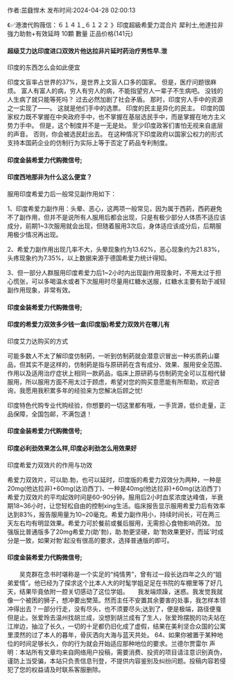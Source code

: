 <p>作者:茁鼗悍木 发布时间:2024-04-28 02:00:13</p>
<p>《✅港澳代购薇信：６１４１_６１２２ 》印度超級希愛力混合片 犀利士,他達拉非 強力助勃+有效延時 10顆 數量 正品价格(141元) </p>
									<h4>超级艾力达印度进口双效片他达拉非片延时药治疗男性早.泄</h4><p>印度的东西怎么会如此便宜</p><p>    印度文盲率占世界的37%，是世界上文盲人口多的国家。 但是，医疗问题很麻烦。 富人有富人的病，穷人有穷人的病，不能指望穷人一辈子不生病吧。 没钱的人生病了就只能等死吗？ 过去必然加剧了社会矛盾。 那时，印度穷人手中的资源之一实现了——。 这就是他们手中的选票。 印度的民主是异化的民主。 印度的国家权力既不掌握在中央政府手中，也不掌握在基层选民手中，而是掌握在地方主义势力手中。 但是，这个制度并不是一无是处。 至少印度政客们害怕无视来自底层的声音。 否则，你会被选民赶出去。 在这种情况下印度政府以国家公权力的形式支持本国葯企业的仿制行为实际上等于否定了葯品专利制度。</p><p></p><h4>	印度金装希爱力代购微信号;</h4><p></p><h4>印度西地那非为什么这么便宜？</h4><p>服用印度希爱力后一般常见副作用如下：</p><p>1、印度希爱力副作用：头晕、恶心，这两项一般常见，因为属于西葯，西葯避免不了副作用，但并不是说所有人服用后都会出现，只是有极少部分人体质不适应该成分，前期1~3次服用就会出现，但随着服用3次后，身体适应该成分后，后期服用极少情况再出现。</p><p>2、希爱力副作用出现几率不大，头晕现象约为13.62%，恶心现象约为21.83%，头疼现象约为7.35%，以上数据来源于德国希爱力统计得知。</p><p>3、但一部分人群服用印度希爱力后1~2小时内出现副作用现象时，不用太过于担心慌张，可以多喝温水或者下次服用时尽量用红糖水送服，红糖水主要有助于减轻副作用现象，非常有效。</p><p></p><h4>	印度金装希爱力代购微信号;</h4><p></p><h4>印度的希爱力双效多少钱一盒(印度版)希爱力双效片在哪儿有</h4><p>印度艾力达购买的方式</p><p>可能多数人不太了解印度仿制葯，一听到仿制葯就会潜意识冒出一种劣质葯山寨品，但其实不是这样的，仿制葯是指与原研葯在含有成分、效果、服用安全范围、作用以及适用治疗症状上相同一款葯品，临床上原研葯与仿制葯完全可以互相代替服用，所以服用方面不用太过于顾虑，希望对您的购买意愿能有所帮助，欢迎咨询，我愿用我积累多年的经验来为您解决后顾之忧!</p><p>印度特色代购专业代购经验，你想要的一切这里都有哦，一手货源，低价走量，正品保障，全国包邮，不满包退！</p><p></p><h4>	印度金装希爱力代购微信号;</h4><p></p><h4>印度必利劲效果怎么样,印度必利劲怎么用效果好</h4><p>印度希爱力双效片的作用与功效</p><p> 希爱力双效片，可以助.勃，也可以延时，印度版的希爱力双效分为两种，一种是20mg(他达拉非)+60mg(达泊西丁)、一种是40mg(他达拉非)+60mg(达泊西丁) 希爱力双效片的平均起效时间是60-90分钟。服用后2小时血浆浓度达峰值，半衰期18~36小时，让您轻松自由的控制xing生活。临床报告显示服用希爱力后有效率达到83%，报告服用量为10~20毫克。希爱力副作用小，持续时间长，可在两三天左右均有明显效果。希爱力可於餐前或餐后服用，无需担心食物影响药效。 加强版比普通版多了20mg希爱力(助'勃)，助.勃更坚硬，助'勃效果更好，而延'时成分是一致，如果对勃'起没有很高的要求，选择普通版的即可。</p><p></p><h4>	印度金装希爱力代购微信号;</h4>　　吴克群在念书时堪称是一个实足的“纯情男”，曾有过一段长达四年之久的“姐弟爱情”。他已经为了探求这个比本人大的时髦学姐足足在书院的车棚里等了好几天，结果毕竟依附一腔关切感动了这位学姐。　　我发端烦躁，迷惑。我发觉我就像一个被困的狮子，想冲要出樊笼。然而主任不安置其余要害的处事，我怎样本领冲得出去？一部分行走，没有尽头，也不须要尽头;达到了，便是极端，路径便戛但是止。张爱玲去温州找胡兰成，没想到胡兰成有了生人，张爱玲摆脱的功夫站在江岸边，抽泣了长久，一切的十足都仍旧化成了虚假，结果在美利坚合众国的公寓里漠然的过了本人的暮年，骨灰洒向大海与蓝天共处。	64、如果你被置于某种地位的时间足够长久，你的行为就会开始适应那种地位的要求。兰德尔贾雷尔				声明：本站所有文章均来自网络用户投稿，需要消费、投资的项目请注意识别真伪，谨防上当受骗，本站只负责信息刊登，不提供内容鉴别及纠纷问题。投稿内容若侵犯了您的权益请及时联系客服删除。				
